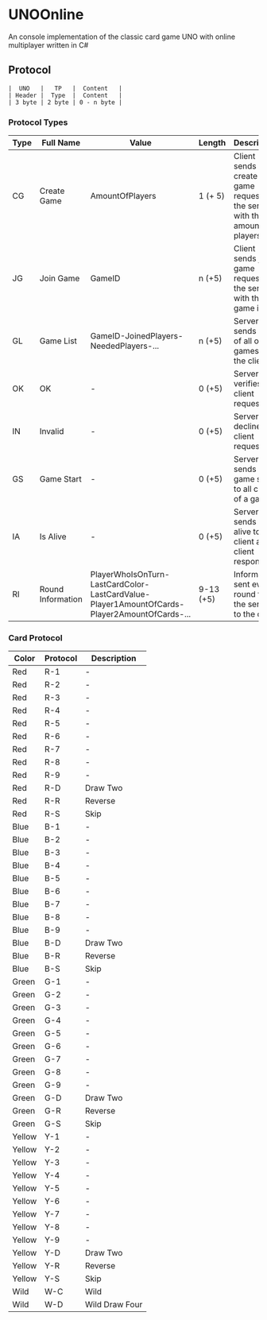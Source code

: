 # UNOOnline #
An console implementation of the classic card game UNO with online multiplayer written in C#

## Protocol ##
```
|  UNO   |   TP   |  Content   |
| Header |  Type  |  Content   |
| 3 byte | 2 byte | 0 - n byte |
```

### Protocol Types ###

| Type | Full Name | Value | Length | Description |
| ---- | --------- | ----- | ------ | ----------- |
| CG | Create Game | AmountOfPlayers | 1 (+ 5) | Client sends create game request to the server with the amount of players |
| JG | Join Game | GameID | n (+5) | Client sends join game request to the server with the game id |
| GL | Game List | GameID-JoinedPlayers-NeededPlayers-... | n (+5) | Server sends list of all open games to the client |
| OK | OK | - | 0 (+5) | Server verifies client request |
| IN | Invalid | - | 0 (+5) | Server declines client request |
| GS | Game Start | - | 0 (+5) | Server sends game start to all clients of a game |
| IA | Is Alive | - | 0 (+5) | Server sends is alive to client and client responses |
| RI | Round Information | PlayerWhoIsOnTurn-LastCardColor-LastCardValue-Player1AmountOfCards-Player2AmountOfCards-... | 9-13 (+5) | Information sent every round from the server to the client |

### Card Protocol ###
| Color | Protocol | Description |
| ----- | -------- | ----------- |
| Red | R-1 | - |
| Red | R-2 | - |
| Red | R-3 | - |
| Red | R-4 | - |
| Red | R-5 | - |
| Red | R-6 | - |
| Red | R-7 | - |
| Red | R-8 | - |
| Red | R-9 | - |
| Red | R-D | Draw Two |
| Red | R-R | Reverse |
| Red | R-S | Skip |
| Blue | B-1 | - |
| Blue | B-2 | - |
| Blue | B-3 | - |
| Blue | B-4 | - |
| Blue | B-5 | - |
| Blue | B-6 | - |
| Blue | B-7 | - |
| Blue | B-8 | - |
| Blue | B-9 | - |
| Blue | B-D | Draw Two |
| Blue | B-R | Reverse |
| Blue | B-S | Skip |
| Green | G-1 | - |
| Green | G-2 | - |
| Green | G-3 | - |
| Green | G-4 | - |
| Green | G-5 | - |
| Green | G-6 | - |
| Green | G-7 | - |
| Green | G-8 | - |
| Green | G-9 | - |
| Green | G-D | Draw Two |
| Green | G-R | Reverse |
| Green | G-S | Skip |
| Yellow | Y-1 | - |
| Yellow | Y-2 | - |
| Yellow | Y-3 | - |
| Yellow | Y-4 | - |
| Yellow | Y-5 | - |
| Yellow | Y-6 | - |
| Yellow | Y-7 | - |
| Yellow | Y-8 | - |
| Yellow | Y-9 | - |
| Yellow | Y-D | Draw Two |
| Yellow | Y-R | Reverse |
| Yellow | Y-S | Skip |
| Wild | W-C | Wild |
| Wild | W-D | Wild Draw Four |
